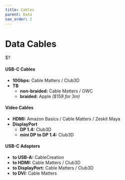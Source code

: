 ```yaml
---
title: Cables
parent: Data
nav_order: 2
---
```

# Data Cables

$?

#### USB-C Cables

- **10Gbps:** Cable Matters / Club3D
- **TB** 
	- **non-braided:** Cable Matters / OWC
	- **braided:** Apple *($159 for 3m)*

#### Video Cables

- **HDMI:** Amazon Basics / Cable Matters / Zeskit Maya
- **DisplayPort**
	- **DP 1.4:** Club3D
	- **mini DP to DP 1.4:** Club3D

#### USB-C Adapters

- **to USB-A:** CableCreation
- **to HDMI:** Cable Matters / Club3D
- **to DisplayPort:** Cable Matters / Club3D
- **to DVI:** Cable Matters

